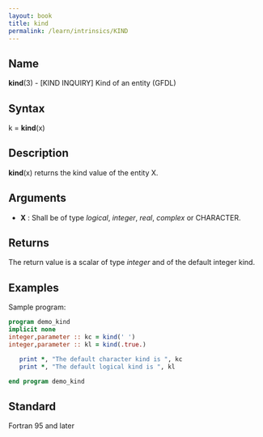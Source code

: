 ```yaml
---
layout: book
title: kind
permalink: /learn/intrinsics/KIND
---
```

## __Name__

__kind__(3) - \[KIND INQUIRY\] Kind of an entity
(GFDL)

## __Syntax__

k = __kind__(x)

## __Description__

__kind__(x) returns the kind value of the entity X.

## __Arguments__

  - __X__
    : Shall be of type _logical_, _integer_, _real_, _complex_ or CHARACTER.

## __Returns__

The return value is a scalar of type _integer_ and of the default integer
kind.

## __Examples__

Sample program:

```fortran
program demo_kind
implicit none
integer,parameter :: kc = kind(' ')
integer,parameter :: kl = kind(.true.)

   print *, "The default character kind is ", kc
   print *, "The default logical kind is ", kl

end program demo_kind
```

## __Standard__

Fortran 95 and later

